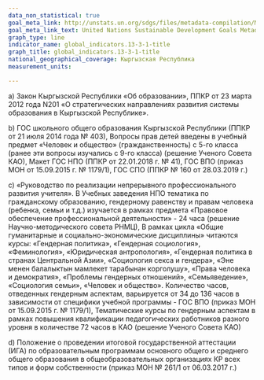 ```yaml
---
data_non_statistical: true
goal_meta_link: http://unstats.un.org/sdgs/files/metadata-compilation/Metadata-Goal-13.pdf
goal_meta_link_text: United Nations Sustainable Development Goals Metadata (pdf 759kB)
graph_type: line
indicator_name: global_indicators.13-3-1-title
graph_title: global_indicators.13-3-1-title
national_geographical_coverage: Кыргызская Республика
measurement_units: 

---
```

а) Закон Кыргызской Республики «Об образовании», ППКР от 23 марта 2012 года N201 «О стратегических направлениях развития системы образования в Кыргызской Республике».

b) ГОС школьного общего образования Кыргызской Республики (ППКР от 21 июля 2014 года № 403),  Вопросы прав детей введены в учебный предмет «Человек и общество» (гражданственность) с 5-го класса (ранее эти вопросы изучались с  9-го класса) (решение Ученого Совета КАО), Макет ГОС НПО (ППКР от 22.01.2018 г. № 41),  ГОС ВПО (приказ МОН от 15.09.2015 г. № 1179/1), ГОС СПО (ППКР № 160 от 28.03.2019 г.)

c) «Руководство по реализации непрерывного профессионального развития учителя». В Учебных заведения НПО тематика по гражданскому образованию, гендерному равенству и правам человека (ребенка, семьи и т.д.) изучается в рамках предмета «Правовое обеспечение профессиональной деятельности» - 24 часа (решение Научно-методического совета РНМЦ), В рамках цикла «Общие гуманитарные и социально-экономические дисциплины» читаются курсы: «Гендерная политика», «Гендерная социология», «Феминология», «Юридическая антропология», «Гендерная политика в странах Центральной Азии», «Социология секса и гендера», «Эне менен балалыктын мамлекет тарабынан корголушу», «Права человека и демократия», «Проблемы гендерных отношений», «Семьяведение», «Социология семьи», «Человек и общество». Количество часов, отведенных гендерным аспектам, варьируется от 34 до 136 часов в зависимости от специфики учебной программы -  ГОС ВПО (приказ МОН от 15.09.2015 г. № 1179/1), Тематические курсы по гендерным аспектам в рамках повышения квалификации педагогических работников разного уровня в количестве 72 часов в КАО (решение Ученого Совета КАО)

d) Положение о проведении итоговой государственной аттестации (ИГА) по образовательным программам основного общего и среднего общего образования в общеобразовательных организациях КР всех типов и форм собственности (приказ МОН № 261/1 от 06.03.2017 г.)
